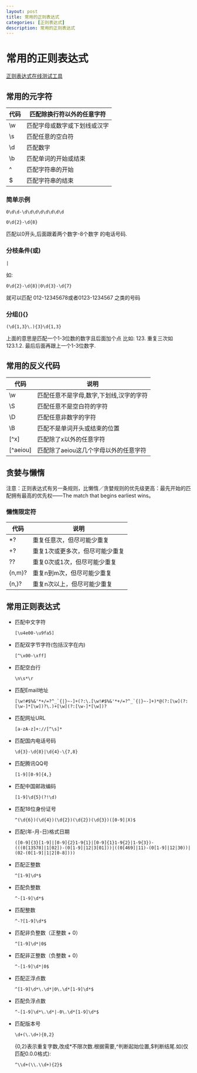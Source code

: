 ```yaml
---
layout: post
title: 常用的正则表达式
categories: [正则表达式]
description: 常用的正则表达式
---
```

# 常用的正则表达式

[正则表达式在线测试工具](http://tool.oschina.net/regex#)


## 常用的元字符

| 代码   | 匹配除换行符以外的任意字符  |
| ---- | -------------- |
| \w   | 匹配字母或数字或下划线或汉字 |
| \s   | 匹配任意的空白符       |
| \d   | 匹配数字           |
| \b   | 匹配单词的开始或结束     |
| ^    | 匹配字符串的开始       |
| $    | 匹配字符串的结束       |

### 简单示例

```
0\d\d-\d\d\d\d\d\d\d\d
```

```
0\d{2}-\d{8}
```

匹配以0开头,后面跟着两个数字-8个数字 的电话号码.

### 分枝条件(或)

```
|
```

如:

```
0\d{2}-\d{8}|0\d{3}-\d{7}
```

就可以匹配 012-12345678或者0123-1234567 之类的号码

### 分组(){}

```
(\d{1,3}\.){3}\d{1,3}
```

上面的意思是匹配一个1-3位数的数字且后面加个点 比如: 123. 重复三次如 123.1.2. 最后后面再跟上一个1-3位数字.

## 常用的反义代码

| 代码       | 说明                    |
| -------- | --------------------- |
| \w       | 匹配任意不是字母,数字,下划线,汉字的字符 |
| \S       | 匹配任意不是空白符的字符          |
| \D       | 匹配任意非数字的字符            |
| \B       | 匹配不是单词开头或结束的位置        |
| [^x]     | 匹配除了x以外的任意字符          |
| [^aeiou] | 匹配除了aeiou这几个字母以外的任意字符 |



##  贪婪与懒惰

注意：正则表达式有另一条规则，比懒惰／贪婪规则的优先级更高：最先开始的匹配拥有最高的优先权——The match that begins earliest wins。

### 懒惰限定符

| 代码     | 说明               |
| ------ | ---------------- |
| *?     | 重复任意次，但尽可能少重复    |
| +?     | 重复1次或更多次，但尽可能少重复 |
| ??     | 重复0次或1次，但尽可能少重复  |
| {n,m}? | 重复n到m次，但尽可能少重复   |
| {n,}?  | 重复n次以上，但尽可能少重复   |





## 常用正则表达式

* 匹配中文字符

  ```
  [\u4e00-\u9fa5]
  ```

* 匹配双字节字符(包括汉字在内)

  ```
  [^\x00-\xff]
  ```

* 匹配空白行

  ```
  \n\s*\r
  ```

* 匹配Email地址

  ```
  [\w!#$%&'*+/=?^_`{|}~-]+(?:\.[\w!#$%&'*+/=?^_`{|}~-]+)*@(?:[\w](?:[\w-]*[\w])?\.)+[\w](?:[\w-]*[\w])?
  ```

* 匹配网址URL
  ```
  [a-zA-z]+://[^\s]*
  ```

* 匹配国内电话号码

  ```
  \d{3}-\d{8}|\d{4}-\{7,8}
  ```

* 匹配腾讯QQ号

  ```
  [1-9][0-9]{4,}
  ```

* 匹配中国邮政编码

  ```
  [1-9]\d{5}(?!\d)
  ```

* 匹配18位身份证号

  ```
  ^(\d{6})(\d{4})(\d{2})(\d{2})(\d{3})([0-9]|X)$
  ```

* 匹配(年-月-日)格式日期

  ```
  ([0-9]{3}[1-9]|[0-9]{2}1-9{1}|[0-9]{1}1-9{2}|1-9{3})-(((0[13578]|1[02])-(0[1-9]|12|3[01]))|((0[469]|11)-(0[1-9]|12|30))|(02-(0[1-9]|1|2[0-8])))
  ```

* 匹配正整数

  ```
  ^[1-9]\d*$
  ```

* 匹配负整数

  ```
  ^-[1-9]\d*$
  ```

* 匹配整数

  ```
  ^-?[1-9]\d*$
  ```

* 匹配非负整数（正整数 + 0）

  ```
  ^[1-9]\d*|0$
  ```

* 匹配非正整数（负整数 + 0）

  ```
  ^-[1-9]\d*|0$
  ```

* 匹配正浮点数

  ```
  ^[1-9]\d*\.\d*|0\.\d*[1-9]\d*$
  ```

* 匹配负浮点数

  ```
  ^-[1-9]\d*\.\d*|-0\.\d*[1-9]\d*$
  ```

* 匹配版本号

  ```
  \d+(\.\d+){0,2}
  ```

  {0,2}表示重复字数,改成*不限次数.根据需要,^判断起始位置,$判断结尾.如(仅匹配0.0.0格式):

  ```
  ^\\d+(\\.\\d+){2}$
  ```

  
